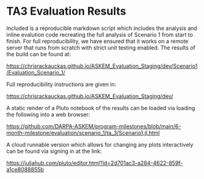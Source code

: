 # TA3 Evaluation Results

Included is a reproducible markdown script which includes the analysis and inline evalution code recreating
the full analysis of Scenario 1 from start to finish. For full reproducibility, we have ensured that it
works on a remote server that runs from scratch with strict unit testing enabled. The results of the build
can be found at:

https://chrisrackauckas.github.io/ASKEM_Evaluation_Staging/dev/Scenario1/Evaluation_Scenario_1/

Full reproducibility instructions are given in:

https://chrisrackauckas.github.io/ASKEM_Evaluation_Staging/dev/

A static render of a Pluto notebook of the results can be loaded via loading the following into a web browser:

https://github.com/DARPA-ASKEM/program-milestones/blob/main/6-month-milestone/evaluation/scenario_1/ta_3/Scenario1.jl.html

A cloud runnable version which allows for changing any plots interactively can be found via signing in at the link:

https://juliahub.com/pluto/editor.html?id=2d701ac3-a284-4622-859f-a1ce8088855b
